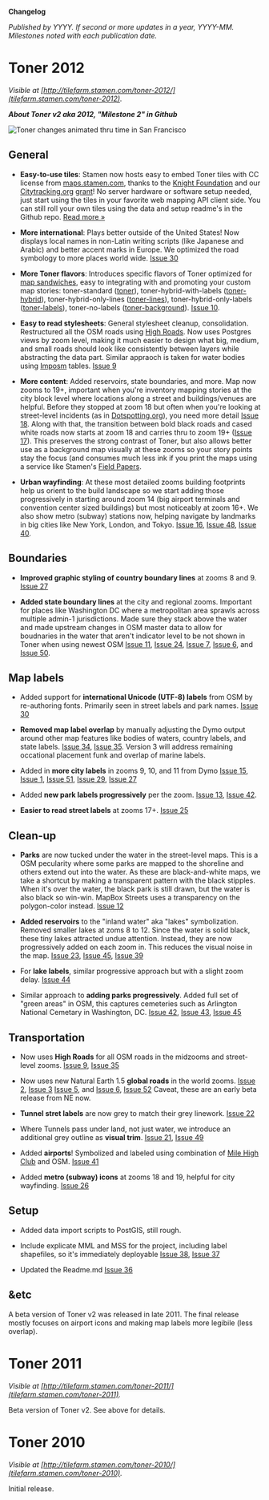 **Changelog**

_Published by YYYY. If second or more updates in a year, YYYY-MM. Milestones noted with each publication date._


# Toner 2012

_Visible at [http://tilefarm.stamen.com/toner-2012/](tilefarm.stamen.com/toner-2012)._

***About Toner v2 aka 2012, "Milestone 2" in Github***

![Toner changes animated thru time in San Francisco](https://github.com/Citytracking/toner/raw/master/images/toner_animated_gif_v1_2010_to_v2_gm_2012.gif)

## General

* **Easy-to-use tiles**: Stamen now hosts easy to embed Toner tiles with CC license from [maps.stamen.com](http://maps.stamen.com), thanks to the [Knight Foundation](http://newschallenge.tumblr.com/) and our [Citytracking.org](http://citytracking.org/) [grant](http://content.stamen.com/knight_news_challenge_update)! No server hardware or software setup needed, just start using the tiles in your favorite web mapping API client side. You can still roll your own tiles using the data and setup readme's in the Github repo. [Read more »](http://maps.stamen.com)

* **More international**: Plays better outside of the United States! Now displays local names in non-Latin writing scripts (like Japanese and Arabic) and better accent marks in Europe. We optimized the road symbology to more places world wide. [Issue 30](https://github.com/Citytracking/toner/issues/30)

* **More Toner flavors**: Introduces specific flavors of Toner optimized for [map sandwiches](http://blogs.esri.com/esri/arcgis/2009/07/13/the-map-sandwich/), easy to integrating with and promoting your custom map stories: toner-standard ([toner](tilefarm.stamen.com/toner-2012)), toner-hybrid-with-labels ([toner-hybrid](tilefarm.stamen.com/toner-hybrid-with-labels)), toner-hybrid-only-lines ([toner-lines](tilefarm.stamen.com/toner-lines)), toner-hybrid-only-labels ([toner-labels](tilefarm.stamen.com/toner-labels)), toner-no-labels ([toner-background](tilefarm.stamen.com/toner-no-labels)). [Issue 10](https://github.com/Citytracking/toner/issues/10).

* **Easy to read stylesheets**: General stylesheet cleanup, consolidation. Restructured all the OSM roads using [High Roads](http://github.com/migurski/high-roads/). Now uses Postgres views by zoom level, making it much easier to design what big, medium, and small roads should look like consistently between layers while abstracting the data part. Similar appraoch is taken for water bodies using [Imposm](http://imposm.org/) tables. [Issue 9](https://github.com/Citytracking/toner/issues/9)

* **More content**: Added reservoirs, state boundaries, and more. Map now zooms to 19+, important when you're inventory mapping stories at the city block level where locations along a street and buildings/venues are helpful. Before they stopped at zoom 18 but often when you're looking at street-level incidents (as in [Dotspotting.org](http://www.dotspotting.org)), you need more detail [Issue 18](https://github.com/Citytracking/toner/issues/18). Along with that, the transition between bold black roads and cased white roads now starts at zoom 18 and carries thru to zoom 19+ ([Issue 17](https://github.com/Citytracking/toner/issues/17)). This preserves the strong contrast of Toner, but also allows better use as a background map visually at these zooms so your story points stay the focus (and consumes much less ink if you print the maps using a service like Stamen's [Field Papers](http://www.fieldpapers.org). 

* **Urban wayfinding**: At these most detailed zooms building footprints help us orient to the build landscape so we start adding those progressively in starting around zoom 14 (big airport terminals and convention center sized buildings) but most noticeably at zoom 16+. We also show metro (subway) stations now, helping navigate by landmarks in big cities like New York, London, and Tokyo. [Issue 16](https://github.com/Citytracking/toner/issues/16),  [Issue 48](https://github.com/Citytracking/toner/issues/48), [Issue 40](https://github.com/Citytracking/toner/issues/40).

## Boundaries

* **Improved graphic styling of country boundary lines** at zooms 8 and 9. [Issue 27](https://github.com/Citytracking/toner/issues/27)

* **Added state boundary lines** at the city and regional zooms. Important for places like Washington DC where a metropolitan area sprawls across multiple admin-1 jurisdictions. Made sure they stack above the water and made upstream changes in OSM master data to allow for boudnaries in the water that aren't indicator level to be not shown in Toner when using newest OSM [Issue 11](https://github.com/Citytracking/toner/issues/11), [Issue 24](https://github.com/Citytracking/toner/issues/24), [Issue 7](https://github.com/Citytracking/toner/issues/7), [Issue 6](https://github.com/Citytracking/toner/issues/6), and [Issue 50](https://github.com/Citytracking/toner/issues/50).

## Map labels

* Added support for **international Unicode (UTF-8) labels** from OSM by re-authoring fonts. Primarily seen in street labels and park names. [Issue 30](https://github.com/Citytracking/toner/issues/30)

* **Removed map label overlap** by manually adjusting the Dymo output around other map features like bodies of waters, country labels, and state labels. [Issue 34](https://github.com/Citytracking/toner/issues/34), [Issue 35](https://github.com/Citytracking/toner/issues/35). Version 3 will address remaining occational placement funk and overlap of marine labels.

* Added in **more city labels** in zooms 9, 10, and 11 from Dymo [Issue 15](https://github.com/Citytracking/toner/issues/15), [Issue 1](https://github.com/Citytracking/toner/issues/1), [Issue 51](https://github.com/Citytracking/toner/issues/51), [Issue 29](https://github.com/Citytracking/toner/issues/51), [Issue 27](https://github.com/Citytracking/toner/issues/27)

* Added **new park labels progressively** per the zoom. [Issue 13](https://github.com/Citytracking/toner/issues/13), [Issue 42](https://github.com/Citytracking/toner/issues/42).

* **Easier to read street labels** at zooms 17+. [Issue 25](https://github.com/Citytracking/toner/issues/25)

## Clean-up

* **Parks** are now tucked under the water in the street-level maps. This is a OSM pecularity where some parks are mapped to the shoreline and others extend out into the water. As these are black-and-white maps, we take a shortcut by making a transparent pattern with the black stipples. When it's over the water, the black park is still drawn, but the water is also black so win-win. MapBox Streets uses a transparency on the polygon-color instead. [Issue 12](https://github.com/Citytracking/toner/issues/12)

* **Added reservoirs** to the "inland water" aka "lakes" symbolization. Removed smaller lakes at zoms 8 to 12. Since the water is solid black, these tiny lakes attracted undue attention. Instead, they are now progressively added on each zoom in. This reduces the visual noise in the map. [Issue 23](https://github.com/Citytracking/toner/issues/23), [Issue 45](https://github.com/Citytracking/toner/issues/45), [Issue 39](https://github.com/Citytracking/toner/issues/39)

* For **lake labels**, similar progressive approach but with a slight zoom delay. [Issue 44](https://github.com/Citytracking/toner/issues/44)

* Similar approach to **adding parks progressively**. Added full set of "green areas" in OSM, this captures cemeteries such as Arlington National Cemetary in Washington, DC. [Issue 42](https://github.com/Citytracking/toner/issues/42), [Issue 43](https://github.com/Citytracking/toner/issues/43), [Issue 45](https://github.com/Citytracking/toner/issues/45)

## Transportation

* Now uses **High Roads** for all OSM roads in the midzooms and street-level zooms. [Issue 9](https://github.com/Citytracking/toner/issues/9), [Issue 35](https://github.com/Citytracking/toner/issues/35)

* Now uses new Natural Earth 1.5 **global roads** in the world zooms. [Issue 2](https://github.com/Citytracking/toner/issues/2), [Issue 3](https://github.com/Citytracking/toner/issues/3) [Issue 5](https://github.com/Citytracking/toner/issues/5), and  [Issue 6](https://github.com/Citytracking/toner/issues/6), [Issue 52](https://github.com/Citytracking/toner/issues/52) Caveat, these are an early beta release from NE now.

* **Tunnel stret labels** are now grey to match their grey linework. [Issue 22](https://github.com/Citytracking/toner/issues/22)

* Where Tunnels pass under land, not just water, we introduce an additional grey outline as **visual trim**. [Issue 21](https://github.com/Citytracking/toner/issues/21), [Issue 49](https://github.com/Citytracking/toner/issues/49)

* Added **airports**! Symbolized and labeled using combination of [Mile High Club](http://github/nvkelso/mile-high-club/) and OSM. [Issue 41](https://github.com/Citytracking/toner/issues/41)

* Added **metro (subway) icons** at zooms 18 and 19, helpful for city wayfinding. [Issue 26](https://github.com/Citytracking/toner/issues/26)

## Setup

* Added data import scripts to PostGIS, still rough.

* Include explicate MML and MSS for the project, including label shapefiles, so it's immediately deployable [Issue 38](https://github.com/Citytracking/toner/issues/38), [Issue 37](https://github.com/Citytracking/toner/issues/37)

* Updated the Readme.md [Issue 36](https://github.com/Citytracking/toner/issues/36)

## &etc

A beta version of Toner v2 was released in late 2011. The final release mostly focuses on airport icons and making map labels more legibile (less overlap).


# Toner 2011

_Visible at [http://tilefarm.stamen.com/toner-2011/](tilefarm.stamen.com/toner-2011)._

Beta version of Toner v2. See above for details.


# Toner 2010

_Visible at [http://tilefarm.stamen.com/toner-2010/](tilefarm.stamen.com/toner-2010)._

Initial release.
